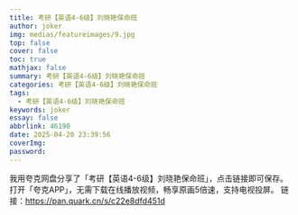 ```yaml
---
title: 考研【英语4-6级】刘晓艳保命班
author: joker
img: medias/featureimages/9.jpg
top: false
cover: false
toc: true
mathjax: false
summary: 考研【英语4-6级】刘晓艳保命班
categories: 考研【英语4-6级】刘晓艳保命班
tags:
  - 考研【英语4-6级】刘晓艳保命班
keywords: joker
essay: false
abbrlink: 46190
date: 2025-04-20 23:39:56
coverImg:
password:
---
```


我用夸克网盘分享了「考研【英语4-6级】刘晓艳保命班」，点击链接即可保存。打开「夸克APP」，无需下载在线播放视频，畅享原画5倍速，支持电视投屏。
链接：https://pan.quark.cn/s/c22e8dfd451d
